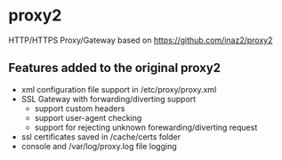# proxy2

HTTP/HTTPS Proxy/Gateway based on https://github.com/inaz2/proxy2

## Features added to the original proxy2

* xml configuration file support in /etc/proxy/proxy.xml
* SSL Gateway with forwarding/diverting support
  * support custom headers
  * support user-agent checking
  * support for rejecting unknown forewarding/diverting request
* ssl certificates saved in /cache/certs folder
* console and /var/log/proxy.log file logging

